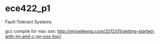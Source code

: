 # ece422_p1
Fault-Tolerant Systems


gcc compile for mac osx: http://mrjoelkemp.com/2012/01/getting-started-with-jni-and-c-on-osx-lion/